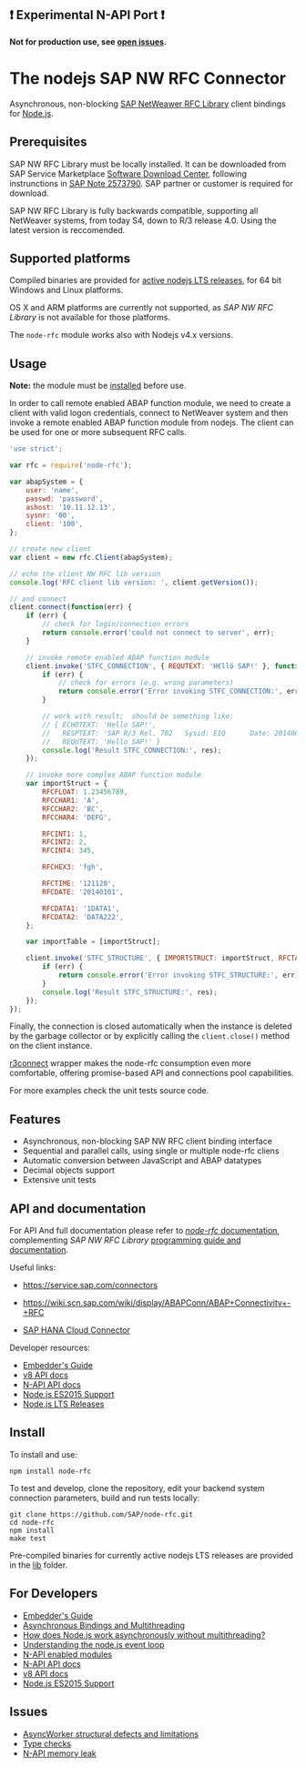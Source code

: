## :heavy_exclamation_mark: Experimental N-API Port :heavy_exclamation_mark:

**Not for production use, see [open issues](#issues).**

# The nodejs SAP NW RFC Connector

Asynchronous, non-blocking [SAP NetWeawer RFC Library](http://service.sap.com/rfc-library) client bindings for [Node.js](http://nodejs.org/).

## Prerequisites

SAP NW RFC Library must be locally installed. It can be downloaded from SAP Service Marketplace [Software Download Center](https://support.sap.com/swdc), following instrunctions in [SAP Note 2573790](https://websmp208.sap-ag.de/sap/support/notes/2573790). SAP partner or customer is required for download.

SAP NW RFC Library is fully backwards compatible, supporting all NetWeaver systems, from today S4, down to R/3 release 4.0. Using the latest version is reccomended.

## Supported platforms

Compiled binaries are provided for [active nodejs LTS releases](https://github.com/nodejs/LTS), for 64 bit Windows and Linux platforms.

OS X and ARM platforms are currently not supported, as _SAP NW RFC Library_ is not available for those platforms.

The `node-rfc` module works also with Nodejs v4.x versions.

## Usage

**Note:** the module must be [installed](#install) before use.

In order to call remote enabled ABAP function module, we need to create a client
with valid logon credentials, connect to NetWeaver system and then invoke a
remote enabled ABAP function module from nodejs. The client can be used for one or more subsequent RFC calls.

```javascript
'use strict';

var rfc = require('node-rfc');

var abapSystem = {
	user: 'name',
	passwd: 'password',
	ashost: '10.11.12.13',
	sysnr: '00',
	client: '100',
};

// create new client
var client = new rfc.Client(abapSystem);

// echo the client NW RFC lib version
console.log('RFC client lib version: ', client.getVersion());

// and connect
client.connect(function(err) {
	if (err) {
		// check for login/connection errors
		return console.error('could not connect to server', err);
	}

	// invoke remote enabled ABAP function module
	client.invoke('STFC_CONNECTION', { REQUTEXT: 'H€llö SAP!' }, function(err, res) {
		if (err) {
			// check for errors (e.g. wrong parameters)
			return console.error('Error invoking STFC_CONNECTION:', err);
		}

		// work with result;  should be something like:
		// { ECHOTEXT: 'Hello SAP!',
		//   RESPTEXT: 'SAP R/3 Rel. 702   Sysid: E1Q      Date: 20140613   Time: 142530   Logon_Data: 001/DEMO/E',
		//   REQUTEXT: 'Hello SAP!' }
		console.log('Result STFC_CONNECTION:', res);
	});

	// invoke more complex ABAP function module
	var importStruct = {
		RFCFLOAT: 1.23456789,
		RFCCHAR1: 'A',
		RFCCHAR2: 'BC',
		RFCCHAR4: 'DEFG',

		RFCINT1: 1,
		RFCINT2: 2,
		RFCINT4: 345,

		RFCHEX3: 'fgh',

		RFCTIME: '121120',
		RFCDATE: '20140101',

		RFCDATA1: '1DATA1',
		RFCDATA2: 'DATA222',
	};

	var importTable = [importStruct];

	client.invoke('STFC_STRUCTURE', { IMPORTSTRUCT: importStruct, RFCTABLE: importTable }, function(err, res) {
		if (err) {
			return console.error('Error invoking STFC_STRUCTURE:', err);
		}
		console.log('Result STFC_STRUCTURE:', res);
	});
});
```

Finally, the connection is closed automatically when the instance is deleted by the garbage collector or by explicitly calling the `client.close()` method on the client instance.

[r3connect](https://github.com/hundeloh-consulting/r3connect) wrapper makes the node-rfc consumption even more comfortable,
offering promise-based API and connections pool capabilities.

For more examples check the unit tests source code.

## Features

*   Asynchronous, non-blocking SAP NW RFC client binding interface
*   Sequential and parallel calls, using single or multiple node-rfc cliens
*   Automatic conversion between JavaScript and ABAP datatypes
*   Decimal objects support
*   Extensive unit tests

## API and documentation

For API And full documentation please refer to [_node-rfc_ documentation](http://sap.github.io/node-rfc), complementing _SAP NW RFC Library_ [programming guide and documentation](http://service.sap.com/rfc-library).

Useful links:

*   https://service.sap.com/connectors

*   https://wiki.scn.sap.com/wiki/display/ABAPConn/ABAP+Connectivity+-+RFC

*   [SAP HANA Cloud Connector](https://help.hana.ondemand.com/help/frameset.htm?e6c7616abb5710148cfcf3e75d96d596.html)

Developer resources:

*   [Embedder's Guide](https://github.com/v8/v8/wiki/Embedder's%20Guide)
*   [v8 API docs](https://v8docs.nodesource.com/)
*   [N-API API docs](https://nodejs.github.io/node-addon-api/index.html)
*   [Node.js ES2015 Support](http://node.green/)
*   [Node.js LTS Releases](https://github.com/nodejs/LTS)

## Install

To install and use:

```shell
npm install node-rfc
```

To test and develop, clone the repository, edit your backend system connection parameters, build and run tests locally:

```shell
git clone https://github.com/SAP/node-rfc.git
cd node-rfc
npm install
make test
```

Pre-compiled binaries for currently active nodejs LTS releases are provided in the [lib](https://github.com/SAP/node-rfc/tree/master/lib) folder.

## For Developers

*   [Embedder's Guide](https://github.com/v8/v8/wiki/Embedder's%20Guide)
*   [Asynchronous Bindings and Multithreading](https://medium.com/@muehler.v/tutorial-to-native-node-js-df4118efb678)
*   [How does Node.js work asynchronously without multithreading?](https://softwareengineeringdaily.com/2015/08/02/how-does-node-js-work-asynchronously-without-multithreading/)
*   [Understanding the node.js event loop](http://blog.mixu.net/2011/02/01/understanding-the-node-js-event-loop/)
*   [N-API enabled modules](https://github.com/nodejs/abi-stable-node)
*   [N-API API docs](https://nodejs.github.io/node-addon-api/index.html)
*   [v8 API docs](https://v8docs.nodesource.com/)
*   [Node.js ES2015 Support](http://node.green/)

## Issues

*   [AsyncWorker structural defects and limitations](https://github.com/nodejs/node-addon-api/issues/231)
*   [Type checks](https://github.com/nodejs/node-addon-api/issues/265)
*   [N-API memory leak](https://github.com/nodejs/node-addon-api/issues/237)
